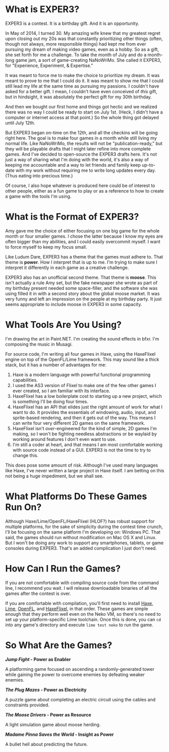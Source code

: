 # What is EXPER3?

EXPER3 is a contest. It is a birthday gift. And it is an opportunity.

In May of 2014, I turned 30. My amazing wife knew that my greatest regret upon closing out my 20s was that constantly prioritizing other things (often, though not always, more responsible things) had kept me from ever pursuing my dream of making video games, even as a hobby. So as a gift, she set forth for me a challenge. To take the month of July and do a month-long game jam, a sort of game-creating NaNoWriMo. She called it EXPER3, for "Experience, Experiment, & Expertise."

It was meant to force me to make the choice to prioritize my dream. It was meant to prove to me that I could do it. It was meant to show me that I could still lead my life at the same time as pursuing my passions. I couldn't have asked for a better gift. I mean, I couldn't have even conceived of _this_ gift, but in hindsight, it was absolutely the perfect gift for my 30th birthday.

And then we bought our first home and things got hectic and we realized there was no way I could be ready to start on July 1st. (Heck, I didn't have a computer or internet access at that point.) So the whole thing got delayed until July 12th.

But EXPER3 began on-time on the 12th, and all the checkins will be going right here. The goal is to make four games in a month while still living my normal life. Like NaNoWriMo, the results will not be "publication-ready," but they will be playable drafts that I might later refine into more complete games. And I've decided to open-source the EXPER3 drafts here. It's not just a way of sharing what I'm doing with the world, it's also a way of keeping me accountable and a way to let friends and family keep up-to-date with my work without requiring me to write long updates every day. (Thus eating into precious time.)

Of course, I also hope whatever is produced here could be of interest to other people, either as a fun game to play or as a reference to how to create a game with the tools I'm using.

# What is the Format of EXPER3?

Amy gave me the choice of either focusing on one big game for the whole month or four smaller games. I chose the latter because I know my eyes are often bigger than my abilities, and I could easily overcommit myself. I want to force myself to keep my focus small.

Like Ludum Dare, EXPER3 has a theme that the games must adhere to. That theme is **power**. How I interpret that is up to me. I'm trying to make sure I interpret it differently in each game as a creative challenge.

EXPER3 also has an unofficial second theme. That theme is **moose**. This isn't actually a rule Amy set, but the fake newspaper she wrote as part of my birthday present needed some space-filler, and the software she was using filled it in with a second story about the global moose market. It was very funny and left an impression on the people at my birthday party. It just seems appropriate to include moose in EXPER3 in some capacity.

# What Tools Are You Using?

I'm drawing the art in Paint.NET. I'm creating the sound effects in bfxr. I'm composing the music in Musagi.

For source code, I'm writing all four games in Haxe, using the HaxeFlixel engine on top of the OpenFL/Lime framework. This may sound like a thick stack, but it has a number of advantages for me:

1. Haxe is a modern language with powerful functional programming capabilities.
1. I used the AS3 version of Flixel to make one of the few other games I ever created, so I am familiar with its interface.
1. HaxeFlixel has a low boilerplate cost to starting up a new project, which is something I'll be doing four times.
1. HaxeFlixel has an API that elides just the right amount of work for what I want to do. It provides the essentials of windowing, audio, input, and sprite-based rendering, and then it gets out of the way. This means I can write four very different 2D games on the same framework.
1. HaxeFlixel isn't _over_-engineered for the kind of simple, 2D games I'm making, so I won't be fighting needless abstractions or be waylaid by working around features I don't even want to use.
1. I'm still a coder at heart, and that means I am most comfortable working with source code instead of a GUI. EXPER3 is not the time to try to change this.

This does pose some amount of risk. Although I've used many languages like Haxe, I've never written a large project in Haxe itself. I am betting on this not being a huge impediment, but we shall see.

# What Platforms Do These Games Run On?

Although Haxe/Lime/OpenFL/HaxeFlixel (HLOF?) has robust support for multiple platforms, for the sake of simplicity during the contest time crunch, I'll be focusing on the same platform I'm developing on: Windows PC. That said, the games should run without modification on Mac OS X and Linux. But I won't be doing any work to support any smartphones, tablets, or game consoles during EXPER3. That's an added complication I just don't need.

# How Can I Run the Games?

If you are not comfortable with compiling source code from the command line, I recommend you wait. I will release downloadable binaries of all the games after the contest is over.

If you are comfortable with compilation, you'll first need to install [Haxe](http://www.openfl.org/documentation/setup/install-haxe/), [Lime](http://www.openfl.org/documentation/setup/install-lime/), [OpenFL](http://www.openfl.org/documentation/setup/install-openfl/), and [HaxeFlixel](http://haxeflixel.com/documentation/install-haxeflixel/), in that order. These games are simple enough that they perform well even on the Neko VM, so there's no need to set up your platform-specific Lime toolchain. Once this is done, you can `cd` into any game's directory and execute `lime test neko` to run the game.

# So What Are the Games?

**_Jump Fight_ - Power as Enabler**

A platforming game focused on ascending a randomly-generated tower while gaining the power to overcome enemies by defeating weaker enemies.

**_The Plug Mazes_ - Power as Electricity**

A puzzle game about completing an electric circuit using the cables and constraints provided.

**_The Moose Drivers_ - Power as Resource**

A light simulation game about moose herding.

**_Madame Pinna Saves the World_ - Insight as Power**

A bullet hell about predicting the future.
